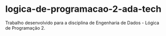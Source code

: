 # logica-de-programacao-2-ada-tech
Trabalho desenvolvido para a disciplina de Engenharia de Dados - Lógica de Programação 2.
